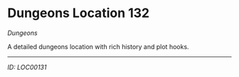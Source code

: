 # Dungeons Location 132

*Dungeons*

A detailed dungeons location with rich history and plot hooks.

---
*ID: LOC00131*